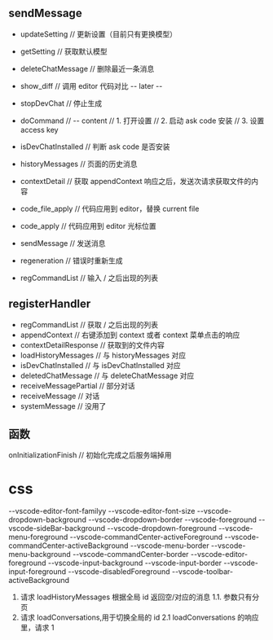 ## sendMessage

- updateSetting // 更新设置（目前只有更换模型）
- getSetting // 获取默认模型
- deleteChatMessage // 删除最近一条消息
- show_diff // 调用 editor 代码对比
  -- later --
- stopDevChat // 停止生成
- doCommand //
  -- content
  // 1. 打开设置
  // 2. 启动 ask code 安装
  // 3. 设置 access key
- isDevChatInstalled // 判断 ask code 是否安装

- historyMessages // 页面的历史消息
- contextDetail // 获取 appendContext 响应之后，发送次请求获取文件的内容
- code_file_apply // 代码应用到 editor，替换 current file
- code_apply // 代码应用到 editor 光标位置
- sendMessage // 发送消息
- regeneration // 错误时重新生成
- regCommandList // 输入 / 之后出现的列表

## registerHandler

- regCommandList // 获取 / 之后出现的列表
- appendContext // 右键添加到 context 或者 context 菜单点击的响应
- contextDetailResponse // 获取到的文件内容
- loadHistoryMessages // 与 historyMessages 对应
- isDevChatInstalled // 与 isDevChatInstalled 对应
- deletedChatMessage // 与 deleteChatMessage 对应
- receiveMessagePartial // 部分对话
- receiveMessage // 对话
- systemMessage // 没用了

## 函数

onInitializationFinish // 初始化完成之后服务端掉用

# css

--vscode-editor-font-familyy
--vscode-editor-font-size
--vscode-dropdown-background
--vscode-dropdown-border
--vscode-foreground
--vscode-sideBar-background
--vscode-dropdown-foreground
--vscode-menu-foreground
--vscode-commandCenter-activeForeground
--vscode-commandCenter-activeBackground
--vscode-menu-border
--vscode-menu-background
--vscode-commandCenter-border
--vscode-editor-foreground
--vscode-input-background
--vscode-input-border
--vscode-input-foreground
--vscode-disabledForeground
--vscode-toolbar-activeBackground

1. 请求 loadHistoryMessages 根据全局 id 返回空/对应的消息
   1.1. 参数只有分页
2. 请求 loadConversations,用于切换全局的 id
   2.1 loadConversations 的响应里，请求 1

